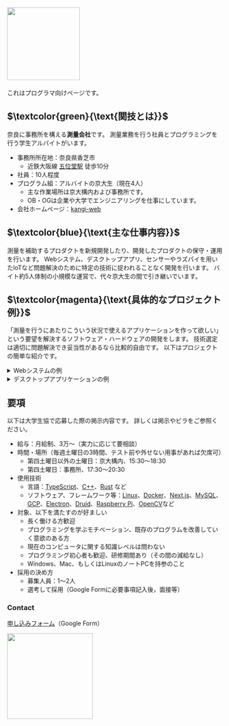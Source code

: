 <h1 style="font-weight:normal">
    <a href="http://www.kangi3d.com/">
        <img src="https://user-images.githubusercontent.com/66750091/235298428-0c45985a-2903-431c-b19d-91bbef5295a6.jpg" width=170>
    </a>
</h1>


これはプログラマ向けページです。

## $\textcolor{green}{\text{関技とは}}$

奈良に事務所を構える**測量会社**です。
測量業務を行う社員とプログラミングを行う学生アルバイトがいます。

- 事務所所在地：奈良県香芝市
  - 近鉄大阪線 [五位堂駅] 徒歩10分
- 社員：10人程度
- プログラム組：アルバイトの京大生（現在4人）
  - 主な作業場所は京大構内および事務所です。
  - OB・OGは企業や大学でエンジニアリングを仕事にしています。
- 会社ホームページ：[kangi-web]

## $\textcolor{blue}{\text{主な仕事内容}}$

測量を補助するプロダクトを新規開発したり、開発したプロダクトの保守・運用を行います。
Webシステム、デスクトップアプリ、センサーやラズパイを用いたIoTなど問題解決のために特定の技術に捉われることなく開発を行います。
バイト約5人体制の小規模な運営で、代々京大生の間で引き継いでいます。

## $\textcolor{magenta}{\text{具体的なプロジェクト例}}$

「測量を行うにあたりこういう状況で使えるアプリケーションを作って欲しい」という要望を解決するソフトウェア・ハードウェアの開発をします。
技術選定は適切に問題解決でき妥当性があるなら比較的自由です。
以下はプロジェクトの簡単な紹介です。

<details>
<summary>Webシステムの例</summary>

- 機能
  - 測量した座標と設計値/過去の測量値とを比較し誤差などをビジュアライズ
- 使用技術
  - [React]、[Ruby on Rails]など（[Next.js]で書き換え中）
  - [Electron]を使ってデスクトップアプリ化も

<img src="https://user-images.githubusercontent.com/66750091/235298539-85f08cab-1c51-49f8-bac9-7e8019d6b32a.png" width=500 height=510>
</details>


<details>
<summary>デスクトップアプリケーションの例</summary>

- 機能
  - トータルステーションと呼ばれる測量機器と通信する
  - 測量値のプロットや測量値と設計値との誤差を表示
  - 設計値から正しい座標を計算し、トータルステーションを操作　など
- 使用技術
  - [C++]、[Visual Studio]など（画像は[Rust]を用いて書き換え中のもの）

<img src="https://user-images.githubusercontent.com/66750091/235298503-58449b05-2a1f-430c-8445-dd2cb224ef1e.png" width=700 height=510>
</details>

## $\text{要項}$

以下は大学生協で応募した際の掲示内容です。
詳しくは掲示やビラをご参照ください。

- 給与：月給制、3万〜（実力に応じて要相談）
- 時間・場所（毎週土曜日の3時間、テスト前や外せない用事があれば欠席可）
  - 第四土曜日以外の土曜日：京大構内、15:30〜18:30
  - 第四土曜日：事務所、17:30〜20:30
- 使用技術
  - 言語：[TypeScript]、[C++]、[Rust] など
  - ソフトウェア、フレームワーク等：[Linux]、[Docker]、[Next.js]、[MySQL]、[GCP]、[Electron]、[Druid]、[Raspberry Pi]、[OpenCV]など
- 対象、以下を満たすのが好ましい
  - 長く働ける方歓迎
  - プログラミングを学ぶモチベーション、既存のプログラムを改善していく意欲のある方
  - 現在のコンピュータに関する知識レベルは問わない
  - プログラミング初心者も歓迎、研修期間あり（その間の減給なし）
  - Windows、Mac、もしくはLinuxのノートPCを持参のこと
- 採用の決め方
  - 募集人員：1〜2人
  - 選考して採用（Google Formに必要事項記入後，面接等）

### Contact

[申し込みフォーム]（Google Form）

<img src="https://user-images.githubusercontent.com/66750091/235298447-91bd1f50-b171-44c6-81c1-921051310722.png" width=200>



<!-- links -->
[kangi-web]: http://www.kangi3d.com/ "kangi-web"
[五位堂駅]: https://www.google.com/maps/d/u/0/viewer?msa=0&hl=ja&brcurrent=3%2C0x60012dd503ee53eb%3A0x3818aff010d2c238%2C0&ie=UTF8&t=m&ll=34.53516199999999%2C135.71860099999998&spn=0.001547%2C0.00228&z=18&source=embed&mid=1mJD8VA2nL0Sizrk8f_CqswNOISk
[C++]: https://en.cppreference.com/w/
[TypeScript]: https://www.typescriptlang.org/
[Rust]: https://www.rust-lang.org/
[Linux]: https://www.linux.org/
[Docker]: https://www.docker.com/
[Next.js]: https://nextjs.org/
[MySQL]: https://www.mysql.com/jp/
[Electron]: https://www.electronjs.org/
[Druid]: https://github.com/linebender/druid
[Raspberry Pi]: https://www.raspberrypi.org/
[React]: https://react.dev/
[Ruby on Rails]: https://rubyonrails.org/
[Visual Studio]: https://visualstudio.microsoft.com/ja/
[GCP]: https://cloud.google.com
[OpenCV]: https://opencv.org/
[申し込みフォーム]: https://forms.gle/WrQDg8bh694vM6GJ7
<!-- links -->
